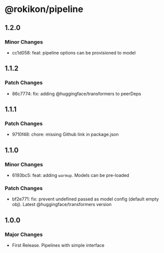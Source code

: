 # @rokikon/pipeline

## 1.2.0

### Minor Changes

- cc1d058: feat: pipeline options can be provisioned to model

## 1.1.2

### Patch Changes

- 86c7774: fix: adding @huggingface/transformers to peerDeps

## 1.1.1

### Patch Changes

- 9710f48: chore: missing Github link in package.json

## 1.1.0

### Minor Changes

- 6193bc5: feat: adding `warmup`. Models can be pre-loaded

### Patch Changes

- bf2e771: fix: prevent undefined passed as model config (default empty obj). Latest @huggingface/transformers version

## 1.0.0

### Major Changes

- First Release. Pipelines with simple interface

